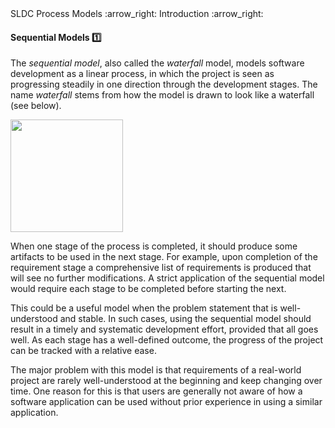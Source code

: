 <link rel="stylesheet" href="{{baseUrl}}/css/textbook.css">

<div class="website-content">

<div id="path">SLDC Process Models :arrow_right: Introduction :arrow_right:</div>

<div id="title">

#### Sequential Models :one:

</div>

<div id="body">

The _sequential model_, also called the _waterfall_ model, models software development as a linear process, in which the project is seen as progressing steadily in one direction through the development stages. The name _waterfall_ stems from how the model is drawn to look like a waterfall (see below).

<img src="{{baseUrl}}/processModels/introduction/sequentialModels/images/diagram.png" height="180" />
<p/>

When one stage of the process is completed, it should produce some artifacts to be used in the next stage. For example, upon completion of the requirement stage a comprehensive list of requirements is produced that will see no further modifications. A strict application of the sequential model would require each stage to be completed before starting the next.

This could be a useful model when the problem statement that is well-understood and stable. In such cases, using the sequential model should result in a timely and systematic development effort, provided that all goes well. As each stage has a well-defined outcome, the progress of the project can be tracked with a relative ease.

The major problem with this model is that requirements of a real-world project are rarely well-understood at the beginning and keep changing over time. One reason for this is that users are generally not aware of how a software application can be used without prior experience in using a similar application.

</div>

</div>
